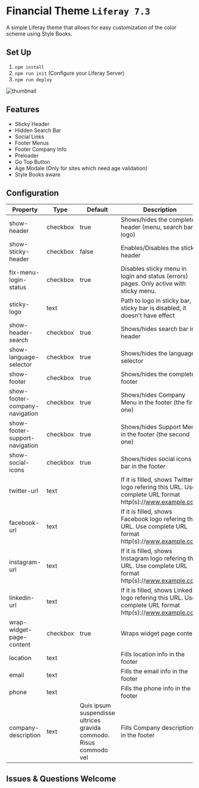 # Financial Theme `Liferay 7.3`

A simple Liferay theme that allows for easy customization of the color scheme using Style Books.

## Set Up

1. `npm install`
2. `npm run init` (Configure your Liferay Server)
3. `npm run deploy`

![thumbnail](/src/images/thumbnail.png)

## Features

* Sticky Header
* Hidden Search Bar
* Social Links
* Footer Menus
* Footer Company Info
* Preloader
* Go Top Button
* Age Modale (Only for sites which need age validation)
* Style Books aware

## Configuration
| Property | Type | Default | Description |
| ------------- | ------------- | ------------- | ------------- |
| show-header | checkbox | true | Shows/hides the complete header (menu, search bar, logo) |
| show-sticky-header | checkbox | false | Enables/Disables the sticky header |
| fix-menu-login-status | checkbox | true | Disables sticky menu in login and status (errors) pages. Only active with sticky menu. |
| sticky-logo | text |  | Path to logo in sticky bar, if sticky bar is disabled, it doesn't have effect |
| show-header-search | checkbox | true | Shows/hides search bar in header |
| show-language-selector | checkbox | true | Shows/hides the language selector |
| show-footer | checkbox | true | Shows/hides the complete footer |
| show-footer-company-navigation | checkbox | true | Shows/hides Company Menu in the footer (the first one) |
| show-footer-support-navigation | checkbox | true | Shows/hides Support Menu in the footer (the second one) |
| show-social-icons | checkbox | true | Shows/hides social icons bar in the footer |
| twitter-url | text | | If it is filled, shows Twitter logo refering this URL. Use complete URL format http(s)://www.example.com |
| facebook-url | text | | If it is filled, shows Facebook logo refering this URL. Use complete URL format http(s)://www.example.com |
| instagram-url | text | | If it is filled, shows Instagram logo refering this URL. Use complete URL format http(s)://www.example.com |
| linkedin-url | text | | If it is filled, shows LinkedIn logo refering this URL. Use complete URL format http(s)://www.example.com | 
| wrap-widget-page-content | checkbox | true | Wraps widget page content |
| location | text | | Fills location info in the footer |
| email | text | | Fills the email info in the footer |
| phone | text | | Fills the phone info in the footer |
| company-description | text | Quis ipsum suspendisse ultrices gravida commodo. Risus commodo vel | Fills Company description in the footer |

## Issues & Questions Welcome